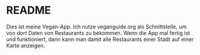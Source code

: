 README
==========

Dies ist meine Vegan-App. Ich nutze veganguide.org als Schnittstelle, um von dort Daten von Restaurants zu bekommen. Wenn die App mal fertig ist und funktioniert, dann kann man damit alle Restaurants einer Stadt auf einer Karte anzeigen.